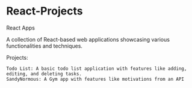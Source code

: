 # React-Projects

React Apps

A collection of React-based web applications showcasing various functionalities and techniques.

Projects:

    Todo List: A basic todo list application with features like adding, editing, and deleting tasks.
    SandyNormous: A Gym app with features like motivations from an API
